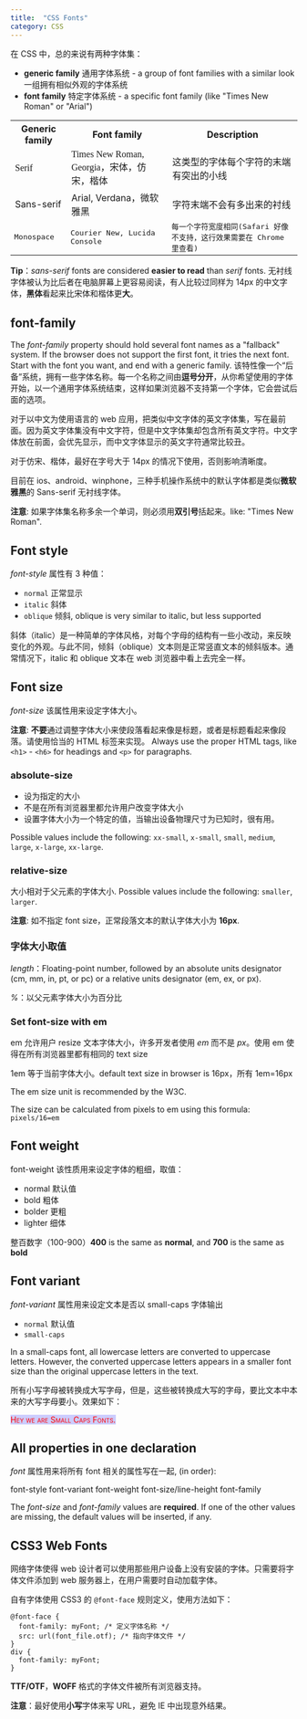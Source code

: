 ```yaml
---
title:  "CSS Fonts"
category: CSS
---
```

在 CSS 中，总的来说有两种字体集：

+ **generic family** 通用字体系统 - a group of font families with a similar look 一组拥有相似外观的字体系统
+ **font family** 特定字体系统 - a specific font family (like "Times New Roman" or "Arial")

<table>
    <tr>
      <th>Generic family</th><th>Font family</th><th>Description</th>
    </tr>
    <tr style="font-family: serif;">
      <td>Serif</td><td>Times New Roman, Georgia，宋体，仿宋，楷体</td><td>这类型的字体每个字符的末端有突出的小线</td>
    </tr>
    <tr>
      <td>Sans-serif</td><td>Arial, Verdana，微软雅黑</td><td>字符末端不会有多出来的衬线</td>
    </tr>
    <tr style="font-family: monospace;">
      <td>Monospace</td><td>Courier New, Lucida Console</td><td>每一个字符宽度相同(Safari 好像不支持，这行效果需要在 Chrome 里查看)</td>
    </tr>
</table>

**Tip**：_sans-serif_ fonts are considered **easier to read** than _serif_ fonts. 无衬线字体被认为比后者在电脑屏幕上更容易阅读，有人比较过同样为 14px 的中文字体，**黑体**看起来比宋体和楷体更**大**。

<!--more-->

## font-family

The _font-family_ property should hold several font names as a "fallback" system. If the browser does not support the first font, it tries the next font. Start with the font you want, and end with a generic family. 该特性像一个“后备”系统，拥有一些字体名称。每一个名称之间由**逗号分开**，从你希望使用的字体开始，以一个通用字体系统结束，这样如果浏览器不支持第一个字体，它会尝试后面的选项。

对于以中文为使用语言的 web 应用，<span class="blue-text">把类似中文字体的英文字体集，写在最前面</span>。因为英文字体集没有中文字符，但是中文字体集却包含所有英文字符。中文字体放在前面，会优先显示，而中文字体显示的英文字符通常比较丑。

对于仿宋、楷体，最好在字号大于 14px 的情况下使用，否则影响清晰度。

<span class="blue-text">目前在 ios、android、winphone，三种手机操作系统中的默认字体都是类似**微软雅黑**的 Sans-serif 无衬线字体。</span>

**注意**: 如果字体集名称多余一个单词，则必须用**双引号**括起来。like: "Times New Roman".

## Font style

_font-style_ 属性有 3 种值：

+ `normal` 正常显示
+ `italic` 斜体
+ `oblique` 倾斜, oblique is very similar to italic, but less supported

斜体（italic）是一种简单的字体风格，对每个字母的结构有一些小改动，来反映变化的外观。与此不同，倾斜（oblique）文本则是正常竖直文本的倾斜版本。通常情况下，italic 和 oblique 文本在 web 浏览器中看上去完全一样。

## Font size

_font-size_ 该属性用来设定字体大小。

**注意**: **不要**通过调整字体大小来使段落看起来像是标题，或者是标题看起来像段落。<span class="blue-text">请使用恰当的 HTML 标签来实现。</span> Always use the proper HTML tags, like `<h1>` - `<h6>` for headings and `<p>` for paragraphs.

### absolute-size

+ 设为指定的大小
+ 不是在所有浏览器里都允许用户改变字体大小
+ 设置字体大小为一个特定的值，当输出设备物理尺寸为已知时，很有用。

Possible values include the following: `xx-small`, `x-small`, `small`, `medium`, `large`, `x-large`, `xx-large`.

### relative-size

大小相对于父元素的字体大小. Possible values include the following: `smaller`, `larger`.

**注意**: 如不指定 font size，正常段落文本的默认字体大小为 **16px**.

### 字体大小取值

_length_：Floating-point number, followed by an absolute units designator (cm, mm, in, pt, or pc) or a relative units designator (em, ex, or px).

_%_：以父元素字体大小为百分比

### Set font-size with em 

em 允许用户 resize 文本字体大小，许多开发者使用 _em_ 而不是 _px_。使用 em 使得在所有浏览器里都有相同的 text size

1em 等于当前字体大小。default text size in browser is 16px，所有 1em=16px

The em size unit is recommended by the W3C.

The size can be calculated from pixels to em using this formula: `pixels/16=em`

## Font weight

font-weight 该性质用来设定字体的粗细，取值：

+ normal 默认值
+ bold 粗体
+ bolder 更粗
+ lighter 细体

整百数字（100-900）**400** is the same as **normal**, and **700** is the same as **bold**

## Font variant

_font-variant_ 属性用来设定文本是否以 small-caps 字体输出

+ `normal` 默认值
+ `small-caps`

In a small-caps font, all lowercase letters are converted to uppercase letters. However, the converted uppercase letters appears in a smaller font size than the original uppercase letters in the text.

所有小写字母被转换成大写字母，但是，这些被转换成大写的字母，要比文本中本来的大写字母要小。效果如下：

<span style="font-variant:small-caps;color:red;background-color:rgb(204,204,255);">Hey we are Small Caps Fonts.</span>

## All properties in one declaration

_font_ 属性用来将所有 font 相关的属性写在一起,  (in order):

font-style font-variant font-weight font-size/line-height font-family

The _font-size_ and _font-family_ values are **required**. If one of the other values are missing, the default values will be inserted, if any.

## CSS3 Web Fonts

网络字体使得 web 设计者可以使用那些用户设备上没有安装的字体。只需要将字体文件添加到 web 服务器上，在用户需要时自动加载字体。

自有字体使用 CSS3 的 `@font-face` 规则定义，使用方法如下：

    @font-face {
      font-family: myFont; /* 定义字体名称 */
      src: url(font_file.otf); /* 指向字体文件 */
    }
    div {
      font-family: myFont;
    }

**TTF/OTF**，**WOFF** 格式的字体文件被所有浏览器支持。

**注意**：最好使用**小写**字体来写 URL，避免 IE 中出现意外结果。

